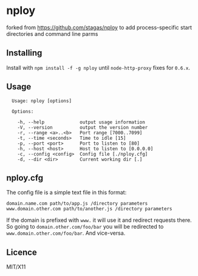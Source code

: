 # nploy

forked from https://github.com/stagas/nploy to add process-specific start directories and command line parms

## Installing

Install with `npm install -f -g nploy` until `node-http-proxy` fixes
for `0.6.x`.
 
## Usage

```
  Usage: nploy [options]

  Options:

    -h, --help             output usage information
    -V, --version          output the version number
    -r, --range <a>..<b>   Port range [7000..7099]
    -t, --time <seconds>   Time to idle [15]
    -p, --port <port>      Port to listen to [80]
    -h, --host <host>      Host to listen to [0.0.0.0]
    -c, --config <config>  Config file [./nploy.cfg]
    -d, --dir <dir>        Current working dir [.]
```

## nploy.cfg

The config file is a simple text file in this format:

```
domain.name.com path/to/app.js /directory parameters
www.domain.other.com path/to/another.js /directory parameters

```

If the domain is prefixed with `www.` it will use it and redirect
requests there. So going to `domain.other.com/foo/bar` you will be redirected to
`www.domain.other.com/foo/bar`. And vice-versa.

## Licence

MIT/X11
